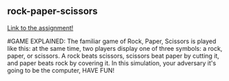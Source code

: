 ## rock-paper-scissors
[Link to the assignment!](https://www.theodinproject.com/lessons/foundations-rock-paper-scissors)

#GAME EXPLAINED:
The familiar game of Rock, Paper, Scissors is played like this: at the same time, two players display one of three symbols: a rock, paper, or scissors. A rock beats scissors, scissors beat paper by cutting it, and paper beats rock by covering it. In this simulation, your adversary it's going to be the computer, HAVE FUN!
